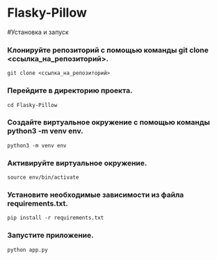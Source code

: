 # Flasky-Pillow
#Установка и запуск

### Клонируйте репозиторий с помощью команды git clone <ссылка_на_репозиторий>.
 ```git clone <ссылка_на_репозиторий> ```
 
### Перейдите в директорию проекта.
 ```cd Flasky-Pillow ```
 
### Создайте виртуальное окружение с помощью команды python3 -m venv env.
 ```python3 -m venv env ```
 
### Активируйте виртуальное окружение.
```source env/bin/activate ```

### Установите необходимые зависимости из файла requirements.txt.
 ```pip install -r requirements.txt ```
 
### Запустите приложение.
```python app.py ```
